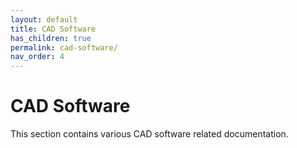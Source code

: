 ```yaml
---
layout: default
title: CAD Software
has_children: true
permalink: cad-software/
nav_order: 4
---
```

# CAD Software
This section contains various CAD software related documentation.
